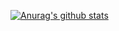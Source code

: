 

[![Anurag's github stats](https://github-readme-stats.vercel.app/api?username=NoHandsMate&show_icons=true&theme=radical)](https://github.com/anuraghazra/github-readme-stats)

